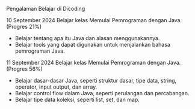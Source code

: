 Pengalaman Belajar di Dicoding

10 September 2024
Belajar kelas Memulai Pemrograman dengan Java. (Progres 21%)  
* Belajar tentang apa itu Java dan alasan menggunakannya.  
* Belajar tools yang dapat digunakan untuk menjalankan bahasa pemrograman Java.

11 September 2024
Belajar kelas Memulai Pemrograman dengan Java. (Progres 56%)
* Belajar dasar-dasar Java, seperti struktur dasar, tipe data, string, operator, input output, dan array.
* Belajar control flow dalam Java, seperti perulangan dan percabangan.
* Belajar tipe data koleksi, seperti list, set, dan map.
